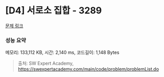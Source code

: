 # [D4] 서로소 집합 - 3289 

[문제 링크](https://swexpertacademy.com/main/code/problem/problemDetail.do?contestProbId=AWBJKA6qr2oDFAWr) 

### 성능 요약

메모리: 133,112 KB, 시간: 2,140 ms, 코드길이: 1,148 Bytes



> 출처: SW Expert Academy, https://swexpertacademy.com/main/code/problem/problemList.do
